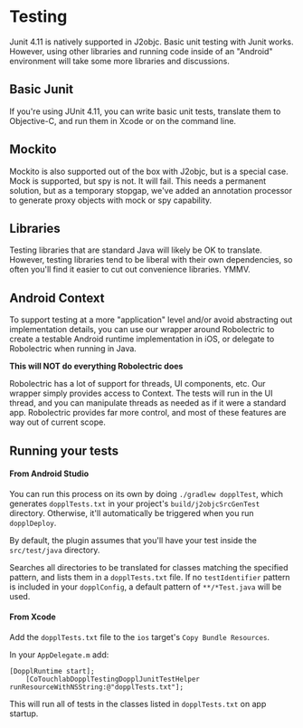 # Testing

Junit 4.11 is natively supported in J2objc. Basic unit testing with Junit works. However, using other libraries and running code inside of an "Android" environment will take some more libraries and discussions.

## Basic Junit

If you're using JUnit 4.11, you can write basic unit tests, translate them to Objective-C, and run them in Xcode or on the command line.

## Mockito

Mockito is also supported out of the box with J2objc, but is a special case. Mock is supported, but spy is not. It will fail. This needs a permanent solution, but as a temporary stopgap, we've added an annotation processor to generate proxy objects with mock or spy capability.

## Libraries

Testing libraries that are standard Java will likely be OK to translate. However, testing libraries tend to be liberal with their own dependencies, so often you'll find it easier to cut out convenience libraries. YMMV.

## Android Context

To support testing at a more "application" level and/or avoid abstracting out implementation details, you can use our wrapper around Robolectric to create a testable Android runtime implementation in iOS, or delegate to Robolectric when running in Java.

**This will NOT do everything Robolectric does**

Robolectric has a lot of support for threads, UI components, etc. Our wrapper simply provides access to Context. The tests will run in the UI thread, and you can manipulate threads as needed as if it were a standard app. Robolectric provides far more control, and most of these features are way out of current scope.

## Running your tests

#### From Android Studio

You can run this process on its own by doing `./gradlew dopplTest`, which generates `dopplTests.txt` in your project's `build/j2objcSrcGenTest` directory. Otherwise, it'll automatically be triggered when you run `dopplDeploy`.

By default, the plugin assumes that you'll have your test inside the `src/test/java` directory.

Searches all directories to be translated for classes matching the specified pattern, and lists them in a `dopplTests.txt` file. If no `testIdentifier` pattern is included in your `dopplConfig`, a default pattern of `**/*Test.java` will be used.

#### From Xcode

Add the `dopplTests.txt` file to the `ios` target's `Copy Bundle Resources`.

In your `AppDelegate.m` add:

```
[DopplRuntime start];
    [CoTouchlabDopplTestingDopplJunitTestHelper runResourceWithNSString:@"dopplTests.txt"];
```

This will run all of tests in the classes listed in `dopplTests.txt` on app startup.
